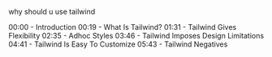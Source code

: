 why should u use tailwind 

00:00 - Introduction
00:19 - What Is Tailwind?
01:31 - Tailwind Gives Flexibility
02:35 - Adhoc Styles
03:46 - Tailwind Imposes Design Limitations
04:41 - Tailwind Is Easy To Customize
05:43 - Tailwind Negatives